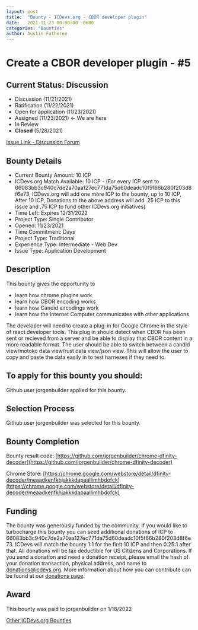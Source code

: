 ```yaml
---
layout: post
title:  "Bounty - ICDevs.org - CBOR developer plugin"
date:   2021-11-23 00:00:00 -0600
categories: "Bounties"
author: Austin Fatheree
---
```


# Create a CBOR developer plugin - #5

## Current Status: Discussion

* Discussion (11/21/2021)
* Ratification (11/22/2021)
* Open for application (11/23/2021)
* Assigned (11/23/2021) <- We are here
* In Review
* **Closed** (5/28/2021)

[Issue Link - Discussion Forum](https://forum.dfinity.org/t/cbor-plug-in-or-tools/4556/26)

## Bounty Details

* Current Bounty Amount: 10 ICP
* ICDevs.org Match Available: 10 ICP - (For every ICP sent to 66083bb3c940c7de2a70aa127ec771da75d60deadc10f5f66b280f203d8f6e73, ICDevs.org will add one more ICP to the bounty, up to 10 ICP, After 10 ICP, Donations to the above address will add .25 ICP to this issue and .75 ICP to fund other ICDevs.org initiatives)
* Time Left: Expires 12/31/2022
* Project Type: Single Contributor
* Opened: 11/23/2021
* Time Commitment: Days
* Project Type: Traditional
* Experience Type: Intermediate - Web Dev
* Issue Type: Application Development

## Description

This bounty gives the opportunity to

* learn how chrome plugins work
* learn how CBOR encoding works
* learn how Candid encodings work
* learn how the Internet Computer communicates with other applications

The developer will need to create a plug-in for Google Chrome in the style of react developer tools.  This plug in should detect when CBOR has been sent or recieved from a server and be able to display that CBOR content in a more readable format. The user should be able to switch between a candid view/motoko data view/rust data view/json view.  This will allow the user to copy and paste the data easily in to test harneses if they need to. 


## To apply for this bounty you should:

Github user jorgenbuilder applied for this bounty.

## Selection Process

Github user jorgenbuilder was selected for this bounty.

## Bounty Completion

Bounty result code: [https://github.com/jorgenbuilder/chrome-dfinity-decoder](https://github.com/jorgenbuilder/chrome-dfinity-decoder)

Chrome Store: [https://chrome.google.com/webstore/detail/dfinity-decoder/meaadkenfkhjakkkdapaallimhbdofck](https://chrome.google.com/webstore/detail/dfinity-decoder/meaadkenfkhjakkkdapaallimhbdofck)

## Funding

The bounty was generously funded by the community. If you would like to turbocharge this bounty you can seed additional donations of ICP to 66083bb3c940c7de2a70aa127ec771da75d60deadc10f5f66b280f203d8f6e73.  ICDevs will match the bounty 1:1 for the first 10 ICP and then 0.25:1 after that.  All donations will be tax deductible for US Citizens and Corporations.  If you send a donation and need a donation receipt, please email the hash of your donation transaction, physical address, and name to donations@icdevs.org.  More information about how you can contribute can be found at our [donations page](https://icdevs.org/donations.html).

## Award

This bounty was paid to jorgenbuilder on 1/18/2022


[Other ICDevs.org Bounties](https://icdevs.org/bounties.html)
